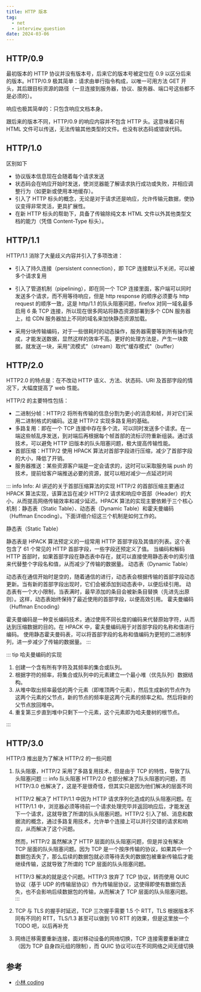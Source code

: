 ```yaml
---
title: HTTP 版本
tag:
  - net
  - interview_question
date: 2024-03-06
---
```


## HTTP/0.9

最初版本的 HTTP 协议并没有版本号，后来它的版本号被定位在 0.9 以区分后来的版本。HTTP/0.9 极其简单：请求由单行指令构成，以唯一可用方法 GET 开头，其后跟目标资源的路径（一旦连接到服务器，协议、服务器、端口号这些都不是必须的）。

响应也极其简单的：只包含响应文档本身。

跟后来的版本不同，HTTP/0.9 的响应内容并不包含 HTTP 头。这意味着只有 HTML 文件可以传送，无法传输其他类型的文件。也没有状态码或错误代码。

## HTTP/1.0

区别如下

- 协议版本信息现在会随着每个请求发送
- 状态码会在响应开始时发送，使浏览器能了解请求执行成功或失败，并相应调整行为（如更新或使用本地缓存）。
- 引入了 HTTP 标头的概念，无论是对于请求还是响应，允许传输元数据，使协议变得非常灵活，更具扩展性。
- 在新 HTTP 标头的帮助下，具备了传输除纯文本 HTML 文件以外其他类型文档的能力（凭借 Content-Type 标头）。

## HTTP/1.1

HTTP/1.1 消除了大量歧义内容并引入了多项改进：

- 引入了持久连接（persistent connection），即 TCP 连接默认不关闭，可以被多个请求复用

- 引入了管道机制（pipelining），即在同一个 TCP 连接里面，客户端可以同时发送多个请求，而不用等待响应，但是 http response 的顺序必须要与 http request 的顺序一致，这是 http/1.1 的队头阻塞问题，firefox 对同一域名最多启用 6 条 TCP 连接，所以现在很多网站将静态资源部署到多个 CDN 服务器上，给 CDN 服务器加上不同的域名来加快静态资源加载。

- 采用分块传输编码，对于一些很耗时的动态操作，服务器需要等到所有操作完成，才能发送数据，显然这样的效率不高。更好的处理方法是，产生一块数据，就发送一块，采用"流模式"（stream）取代"缓存模式"（buffer）

## HTTP/2.0

HTTP2.0 的特点是：在不改动 HTTP 语义、方法、状态码、URI 及首部字段的情况下，大幅度提高了 web 性能。

HTTP/2 的主要特性包括：

- 二进制分帧：HTTP/2 将所有传输的信息分割为更小的消息和帧，并对它们采用二进制格式的编码。这是 HTTP/2 实现多路复用的基础。
- 多路复用：即在一个 TCP 连接中存在多个流，可以同时发送多个请求。在一端这些帧乱序发送，到对端后再根据每个帧首部的流标识符重新组装。通过该技术，可以避免 HTTP 旧版本的队头阻塞问题，极大提高传输性能。
- 首部压缩：HTTP/2 使用 HPACK 算法对首部字段进行压缩，减少了首部字段的大小，降低了开销。
- 服务器推送：某些资源客户端是一定会请求的，这时可以采取服务端 push 的技术，提前给客户端推送必要的资源，就可以相对减少一点延迟时间

::: info Info: AI 讲述的关于首部压缩算法的实现
HTTP/2 的首部压缩主要通过 HPACK 算法实现，该算法旨在减少 HTTP/2 请求和响应中首部（Header）的大小，从而提高网络传输效率和减少延迟。HPACK 算法的实现主要依赖于三个核心机制：静态表（Static Table）、动态表（Dynamic Table）和霍夫曼编码（Huffman Encoding）。下面详细介绍这三个机制是如何工作的。

静态表（Static Table）

静态表是 HPACK 算法预定义的一组常用 HTTP 首部字段及其值的列表。这个表包含了 61 个常见的 HTTP 首部字段，一些字段还预定义了值。
当编码和解码 HTTP 首部时，如果首部字段在静态表中存在，就可以直接使用静态表中的索引值来代替整个字段名和值，从而减少了传输的数据量。
动态表（Dynamic Table）

动态表在通信开始时是空的，随着通信的进行，动态表会根据传输的首部字段动态更新。当有新的首部字段出现时，它们会被添加到动态表中，以便后续引用。
动态表有一个大小限制，当表满时，最早添加的条目会被新条目替换（先进先出原则）。这样，动态表始终保持了最近使用的首部字段，以便高效引用。
霍夫曼编码（Huffman Encoding）

霍夫曼编码是一种变长编码技术，通过使用不同长度的编码来代替原始字符，从而达到压缩数据的目的。在 HPACK 中，霍夫曼编码用于对首部字段的名称和值进行编码。
使用静态霍夫曼码表，可以将首部字段的名称和值编码为更短的二进制序列，进一步减少了传输的数据量。
:::

::: tip 哈夫曼编码的实现

1. 创建一个含有所有字符及其频率的集合或队列。
1. 根据字符的频率，将集合或队列中的元素建立一个最小堆（优先队列）数据结构。
1. 从堆中取出频率最低的两个元素（即堆顶两个元素），然后生成新的节点作为这两个元素的父节点，新的节点的频率是这两个元素的频率之和。然后将新的父节点放回堆中。
1. 重复第三步直到堆中只剩下一个元素，这个元素即为哈夫曼树的根节点。

:::

## HTTP/3.0

HTTP/3 推出是为了解决 HTTP/2 的一些问题

1. 队头阻塞，HTTP/2 采用了多路复用技术，但是由于 TCP 的特性，导致了队头阻塞问题
   ::: info 队头阻塞
   HTTP/2.0 也部分解决了队头阻塞的问题，而 HTTP/3.0 也解决了，这是不是很奇怪，但其实只是因为他们解决的层面不同

   HTTP/2 解决了 HTTP/1.1 中因为 HTTP 请求序列化造成的队头阻塞问题。在 HTTP/1.1 中，浏览器必须等待前一个请求处理完毕并返回响应后，才能发送下一个请求，这就导致了所谓的队头阻塞问题。HTTP/2 引入了帧、消息和数据流的概念，通过多路复用技术，允许单个连接上可以并行交错的请求和响应，从而解决了这个问题。

   然而，HTTP/2 虽然解决了 HTTP 层面的队头阻塞问题，但是并没有解决 TCP 层面的队头阻塞问题。因为 TCP 是一个按序传输的协议，如果其中一个数据包丢失了，那么后续的数据包就必须等待丢失的数据包被重新传输后才能继续传输，这就导致了所谓的 TCP 层面的队头阻塞问题。

   HTTP/3 解决的就是这个问题。HTTP/3 放弃了 TCP 协议，转而使用 QUIC 协议（基于 UDP 的传输层协议）作为传输层协议，这使得即使有数据包丢失，也不会影响后续数据包的传输，从而解决了 TCP 层面的队头阻塞问题。
   :::

1. TCP 与 TLS 的握手时延迟，TCP 三次握手需要 1.5 个 RTT，TLS 根据版本不同有不同的 RTT，TLS/1.3 甚至可以做到 1/0 RTT 的效果，但是这里放一个 TODO 吧，以后再补充

1. 网络迁移需要重新连接，面对移动设备的网络切换，TCP 连接需要重新建立（因为 TCP 自身四元组的限制），而 QUIC 协议可以在不同网络之间无缝切换

## 参考

- [小林 coding](https://www.xiaolincoding.com/network/2_http/http3.html#%E9%98%9F%E5%A4%B4%E9%98%BB%E5%A1%9E)
